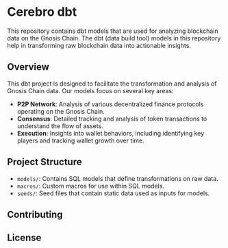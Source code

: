 # Cerebro dbt

This repository contains dbt models that are used for analyzing blockchain data on the Gnosis Chain. The dbt (data build tool) models in this repository help in transforming raw blockchain data into actionable insights.

## Overview

This dbt project is designed to facilitate the transformation and analysis of Gnosis Chain data. Our models focus on several key areas:

- **P2P Network**: Analysis of various decentralized finance protocols operating on the Gnosis Chain.
- **Consensus**: Detailed tracking and analysis of token transactions to understand the flow of assets.
- **Execution**: Insights into wallet behaviors, including identifying key players and tracking wallet growth over time.

## Project Structure

- `models/`: Contains SQL models that define transformations on raw data.
- `macros/`: Custom macros for use within SQL models.
- `seeds/`: Seed files that contain static data used as inputs for models.




## Contributing



## License





